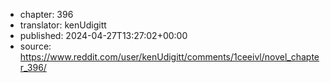 - chapter: 396
- translator: kenUdigitt
- published: 2024-04-27T13:27:02+00:00
- source: https://www.reddit.com/user/kenUdigitt/comments/1ceeivl/novel_chapter_396/
